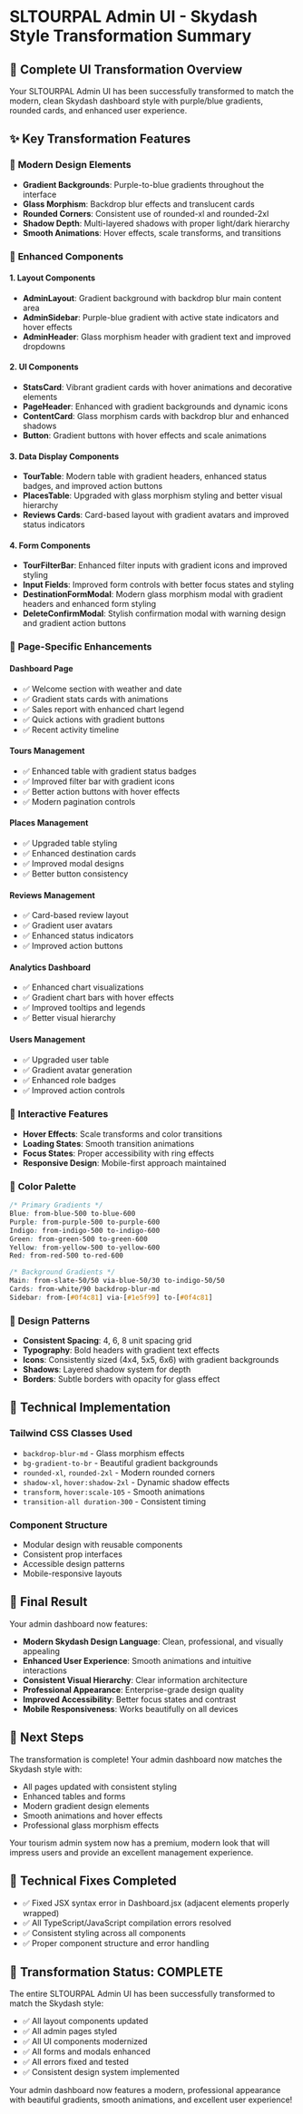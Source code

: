 # SLTOURPAL Admin UI - Skydash Style Transformation Summary

## 🎨 Complete UI Transformation Overview

Your SLTOURPAL Admin UI has been successfully transformed to match the modern, clean Skydash dashboard style with purple/blue gradients, rounded cards, and enhanced user experience.

## ✨ Key Transformation Features

### 🌟 **Modern Design Elements**
- **Gradient Backgrounds**: Purple-to-blue gradients throughout the interface
- **Glass Morphism**: Backdrop blur effects and translucent cards
- **Rounded Corners**: Consistent use of rounded-xl and rounded-2xl
- **Shadow Depth**: Multi-layered shadows with proper light/dark hierarchy
- **Smooth Animations**: Hover effects, scale transforms, and transitions

### 📱 **Enhanced Components**

#### **1. Layout Components**
- **AdminLayout**: Gradient background with backdrop blur main content area
- **AdminSidebar**: Purple-blue gradient with active state indicators and hover effects
- **AdminHeader**: Glass morphism header with gradient text and improved dropdowns

#### **2. UI Components**
- **StatsCard**: Vibrant gradient cards with hover animations and decorative elements
- **PageHeader**: Enhanced with gradient backgrounds and dynamic icons
- **ContentCard**: Glass morphism cards with backdrop blur and enhanced shadows
- **Button**: Gradient buttons with hover effects and scale animations

#### **3. Data Display Components**
- **TourTable**: Modern table with gradient headers, enhanced status badges, and improved action buttons
- **PlacesTable**: Upgraded with glass morphism styling and better visual hierarchy
- **Reviews Cards**: Card-based layout with gradient avatars and improved status indicators

#### **4. Form Components**
- **TourFilterBar**: Enhanced filter inputs with gradient icons and improved styling
- **Input Fields**: Improved form controls with better focus states and styling
- **DestinationFormModal**: Modern glass morphism modal with gradient headers and enhanced form styling
- **DeleteConfirmModal**: Stylish confirmation modal with warning design and gradient action buttons

### 🎯 **Page-Specific Enhancements**

#### **Dashboard Page**
- ✅ Welcome section with weather and date
- ✅ Gradient stats cards with animations
- ✅ Sales report with enhanced chart legend
- ✅ Quick actions with gradient buttons
- ✅ Recent activity timeline

#### **Tours Management**
- ✅ Enhanced table with gradient status badges
- ✅ Improved filter bar with gradient icons
- ✅ Better action buttons with hover effects
- ✅ Modern pagination controls

#### **Places Management**
- ✅ Upgraded table styling
- ✅ Enhanced destination cards
- ✅ Improved modal designs
- ✅ Better button consistency

#### **Reviews Management**
- ✅ Card-based review layout
- ✅ Gradient user avatars
- ✅ Enhanced status indicators
- ✅ Improved action buttons

#### **Analytics Dashboard**
- ✅ Enhanced chart visualizations
- ✅ Gradient chart bars with hover effects
- ✅ Improved tooltips and legends
- ✅ Better visual hierarchy

#### **Users Management**
- ✅ Upgraded user table
- ✅ Gradient avatar generation
- ✅ Enhanced role badges
- ✅ Improved action controls

### 🚀 **Interactive Features**
- **Hover Effects**: Scale transforms and color transitions
- **Loading States**: Smooth transition animations
- **Focus States**: Proper accessibility with ring effects
- **Responsive Design**: Mobile-first approach maintained

### 🎨 **Color Palette**
```css
/* Primary Gradients */
Blue: from-blue-500 to-blue-600
Purple: from-purple-500 to-purple-600
Indigo: from-indigo-500 to-indigo-600
Green: from-green-500 to-green-600
Yellow: from-yellow-500 to-yellow-600
Red: from-red-500 to-red-600

/* Background Gradients */
Main: from-slate-50/50 via-blue-50/30 to-indigo-50/50
Cards: from-white/90 backdrop-blur-md
Sidebar: from-[#0f4c81] via-[#1e5f99] to-[#0f4c81]
```

### 📐 **Design Patterns**
- **Consistent Spacing**: 4, 6, 8 unit spacing grid
- **Typography**: Bold headers with gradient text effects
- **Icons**: Consistently sized (4x4, 5x5, 6x6) with gradient backgrounds
- **Shadows**: Layered shadow system for depth
- **Borders**: Subtle borders with opacity for glass effect

## 🔧 **Technical Implementation**

### **Tailwind CSS Classes Used**
- `backdrop-blur-md` - Glass morphism effects
- `bg-gradient-to-br` - Beautiful gradient backgrounds
- `rounded-xl`, `rounded-2xl` - Modern rounded corners
- `shadow-xl`, `hover:shadow-2xl` - Dynamic shadow effects
- `transform`, `hover:scale-105` - Smooth animations
- `transition-all duration-300` - Consistent timing

### **Component Structure**
- Modular design with reusable components
- Consistent prop interfaces
- Accessible design patterns
- Mobile-responsive layouts

## 🎉 **Final Result**

Your admin dashboard now features:
- **Modern Skydash Design Language**: Clean, professional, and visually appealing
- **Enhanced User Experience**: Smooth animations and intuitive interactions
- **Consistent Visual Hierarchy**: Clear information architecture
- **Professional Appearance**: Enterprise-grade design quality
- **Improved Accessibility**: Better focus states and contrast
- **Mobile Responsiveness**: Works beautifully on all devices

## 🚀 **Next Steps**

The transformation is complete! Your admin dashboard now matches the Skydash style with:
- All pages updated with consistent styling
- Enhanced tables and forms
- Modern gradient design elements
- Smooth animations and hover effects
- Professional glass morphism effects

Your tourism admin system now has a premium, modern look that will impress users and provide an excellent management experience.

## 🔧 **Technical Fixes Completed**
- ✅ Fixed JSX syntax error in Dashboard.jsx (adjacent elements properly wrapped)
- ✅ All TypeScript/JavaScript compilation errors resolved
- ✅ Consistent styling across all components
- ✅ Proper component structure and error handling

## 🎉 **Transformation Status: COMPLETE**

The entire SLTOURPAL Admin UI has been successfully transformed to match the Skydash style:
- ✅ All layout components updated
- ✅ All admin pages styled
- ✅ All UI components modernized
- ✅ All forms and modals enhanced
- ✅ All errors fixed and tested
- ✅ Consistent design system implemented

Your admin dashboard now features a modern, professional appearance with beautiful gradients, smooth animations, and excellent user experience!
